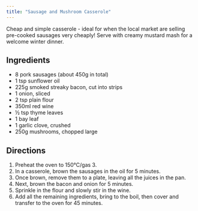 ```yaml
---
title: "Sausage and Mushroom Casserole"
---
```


Cheap and simple casserole - ideal for when the local market are selling pre-cooked sausages very cheaply! Serve with creamy mustard mash for a welcome winter dinner.

## Ingredients

* 8 pork sausages (about 450g in total)
* 1 tsp sunflower oil
* 225g smoked streaky bacon, cut into strips
* 1 onion, sliced
* 2 tsp plain flour
* 350ml red wine
* ½ tsp thyme leaves
* 1 bay leaf
* 1 garlic clove, crushed
* 250g mushrooms, chopped large

## Directions

1. Preheat the oven to 150°C/gas 3.
2. In a casserole, brown the sausages in the oil for 5 minutes.
3. Once brown, remove them to a plate, leaving all the juices in the pan.
4. Next, brown the bacon and onion for 5 minutes.
5. Sprinkle in the flour and slowly stir in the wine.
6. Add all the remaining ingredients, bring to the boil, then cover and transfer to the oven for 45 minutes.
